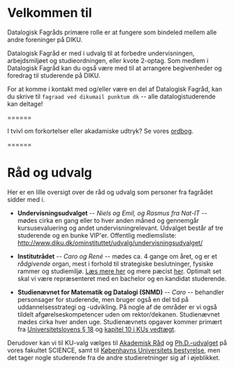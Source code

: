 Velkommen til
=============

Datalogisk Fagråds primære rolle er at fungere som bindeled mellem alle andre
foreninger på DIKU.

Datalogisk Fagråd er med i udvalg til at forbedre undervisningen, arbejdsmiljøet
og studieordningen, eller kvote 2-optag.  Som medlem i Datalogisk Fagråd kan du
også være med til at arrangere begivenheder og foredrag til studerende på DIKU.

For at komme i kontakt med og/eller være en del af Datalogisk Fagråd, kan du
skrive til `fagraad ved dikumail punktum dk` -- alle datalogistuderende kan
deltage!

======

I tvivl om forkortelser eller akadamiske udtryk?  Se vores [ordbog](ordbog.md).

======

# Råd og udvalg

Her er en lille oversigt over de råd og udvalg som personer fra fagrådet sidder
med i.

* **Undervisningsudvalget** -- *Niels og Emil, og Rasmus fra Nat-IT* --
mødes cirka en gang eller to hver anden måned og gennemgår
kursusevaluering og andet undervisningrelevant.  Udvalget består af tre
studerende og en bunke VIP'er.  Offentlig medlemsliste:
http://www.diku.dk/ominstituttet/udvalg/undervisningsudvalget/

* **Institutrådet** -- *Caro og René* -- mødes ca. 4 gange om året, og er et
*rådgivende* organ, mest i forhold til strategiske beslutninger, fysiske rammer og
studiemiljø.
[Læs mere her](https://intranet.ku.dk/diku/about_diku/committees/Pages/DepartmentCouncil.aspx)
og mere pæcist
[her](https://intranet.ku.dk/diku/about_diku/committees/Documents/Rules%20of%20procedure%20for%20the%20Department%20Council%20at%20DIKU-%2022%20April%202013.pdf).
Optimalt set skal vi være repræsenteret med en bachelor og en kandidat
studerende.


* **Studienævnet for Matematik og Datalogi (SNMD)** -- *Caro* -- behandler
personsager for studerende, men bruger også en del tid på uddannelsesstrategi og
-udvikling.  På nogle af de områder er vi også tildelt afgørelseskompetencer
uden om rektor/dekanen.  Studienævnet mødes cirka hver anden uge.  Studienævnets
opgaver kommer primært fra
[Universitetslovens § 18](https://www.retsinformation.dk/Forms/R0710.aspx?id=164209#P18)
og [kapitel 10 i KUs vedtægt](http://bestyrelse.ku.dk/vedtaegt/).

Derudover kan vi til KU-valg vælges til
[Akademisk Råd](http://www.science.ku.dk/fakultetet/organisation/raad-udvalg-og-naevn/akademisk-raad/)
og
[Ph.D.-udvalget](http://www.science.ku.dk/english/research/phd/contacts/studyboard/)
på vores fakultet SCIENCE, samt til
[Københavns Universitets bestyrelse](http://bestyrelse.ku.dk/), men det tager
nogle studerende fra de andre studieretninger sig af i øjeblikket.
